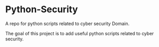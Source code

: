 # Python-Security
A repo for python scripts related to cyber security Domain.

The goal of this project is to add useful python scripts related to cyber security.